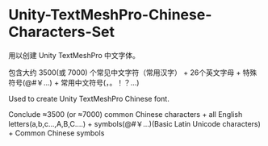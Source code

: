 # Unity-TextMeshPro-Chinese-Characters-Set

用以创建 Unity TextMeshPro 中文字体。

包含大约 3500(或 7000) 个常见中文字符（常用汉字） + 26个英文字母 + 特殊符号(@#￥...) + 常用中文符号(，。！？...)

Used to create Unity TextMeshPro Chinese font.

Conclude &approx;3500 (or &approx;7000) common Chinese characters + all English letters(a,b,c...,A,B,C....) + symbols(@#￥...)(Basic Latin Unicode characters) + Common Chinese symbols
